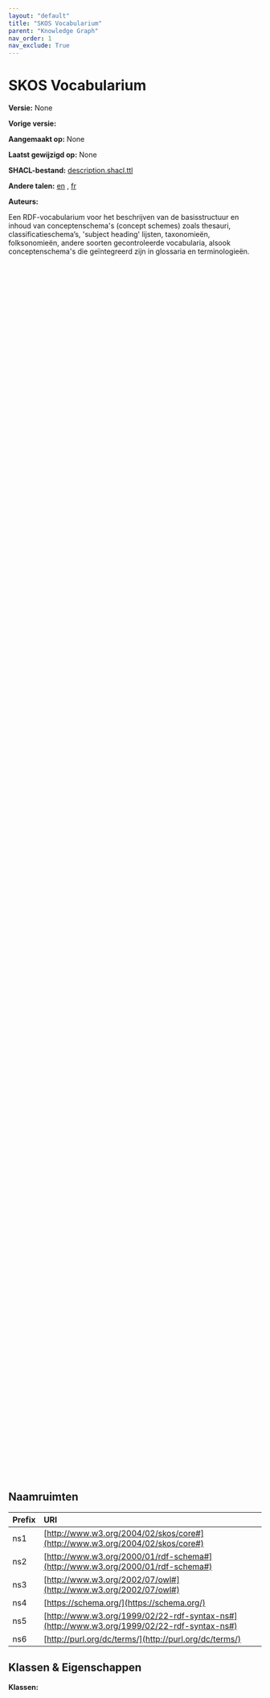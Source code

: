 ```yaml
---
layout: "default"
title: "SKOS Vocabularium"
parent: "Knowledge Graph"
nav_order: 1
nav_exclude: True
---
```

<svg xmlns="http://www.w3.org/2000/svg" style="display: none;"><symbol id="svg-external-link" width="24" height="24" viewBox="0 0 24 24" fill="none" stroke="currentColor" stroke-width="2" stroke-linecap="round" stroke-linejoin="round" class="feather feather-external-link"><title id="svg-external-link-title">(external link)</title><path d="M18 13v6a2 2 0 0 1-2 2H5a2 2 0 0 1-2-2V8a2 2 0 0 1 2-2h6"></path><polyline points="15 3 21 3 21 9"></polyline><line x1="10" y1="14" x2="21" y2="3"></line> </symbol></svg>

SKOS Vocabularium
====================

**Versie:** None

**Vorige versie:** 

**Aangemaakt op:** None

**Laatst gewijzigd op:** None

**SHACL-bestand:** [description.shacl.ttl](description.shacl.ttl)

**Andere talen:**
[en](../en)
, [fr](../fr)

**Auteurs:**


Een RDF-vocabularium voor het beschrijven van de basisstructuur en inhoud van conceptenschema's (concept schemes) zoals thesauri, classificatieschema’s, 'subject heading' lijsten, taxonomieën, folksonomieën, andere soorten gecontroleerde vocabularia, alsook conceptenschema's die geïntegreerd zijn in glossaria en terminologieën.

<div id="zoom" class="table-wrapper">
<svg xmlns="http://www.w3.org/2000/svg" xmlns:xlink="http://www.w3.org/1999/xlink" contentStyleType="text/css" preserveAspectRatio="none" version="1.1" viewBox="0 0 10 10" zoomAndPan="magnify"><defs/><g/></svg>
</div>

## Naamruimten

| Prefix | URI      |
| :----- | :------- |
| ns1     | [http://www.w3.org/2004/02/skos/core#](http://www.w3.org/2004/02/skos/core#) |
| ns2     | [http://www.w3.org/2000/01/rdf-schema#](http://www.w3.org/2000/01/rdf-schema#) |
| ns3     | [http://www.w3.org/2002/07/owl#](http://www.w3.org/2002/07/owl#) |
| ns4     | [https://schema.org/](https://schema.org/) |
| ns5     | [http://www.w3.org/1999/02/22-rdf-syntax-ns#](http://www.w3.org/1999/02/22-rdf-syntax-ns#) |
| ns6     | [http://purl.org/dc/terms/](http://purl.org/dc/terms/) |

## Klassen & Eigenschappen

**Klassen:** 

[^1]: Unieke taallabels vereist
<style>
#zoom {
  height: 60vh;
  padding: 5px;
}

#zoom > svg {
    width: 100%;
    height: 100%;
}

.svg-external-link {
  width: 16px;
  height: 16px;
}
</style>

<script src="https://cdn.jsdelivr.net/npm/svg-pan-zoom@3.5.0/dist/svg-pan-zoom.min.js"></script>
<script>
window.onload = (event) => {
  svgPanZoom('#zoom > svg', {controlIconsEnabled: true})
};
</script>
